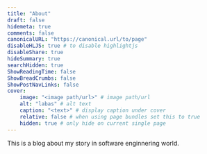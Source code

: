 ```yaml
---
title: "About"
draft: false
hidemeta: true
comments: false
canonicalURL: "https://canonical.url/to/page"
disableHLJS: true # to disable highlightjs
disableShare: true
hideSummary: true
searchHidden: true
ShowReadingTime: false
ShowBreadCrumbs: false
ShowPostNavLinks: false
cover:
    image: "<image path/url>" # image path/url
    alt: "labas" # alt text
    caption: "<text>" # display caption under cover
    relative: false # when using page bundles set this to true
    hidden: true # only hide on current single page
---
```

This is a blog about my story in software enginnering world.